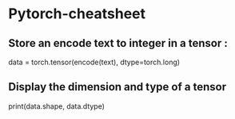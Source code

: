 # Pytorch-cheatsheet


Store an encode text to integer in a tensor :
----------------------------------------------
data = torch.tensor(encode(text), dtype=torch.long)

Display the dimension and type of a tensor
-------------------------------------------------
print(data.shape, data.dtype)
